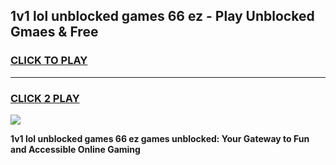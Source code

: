 
## 1v1 lol unblocked games 66 ez - Play Unblocked Gmaes & Free
<h3>
<a href="https://news.freeplayer.one?title=1v1_lol_unblocked_games_66_ez&ref=16F">CLICK TO PLAY</a></h3>
<hr>

<h3>
<a href="https://news.freeplayer.one?title=1v1_lol_unblocked_games_66_ez&ref=16F">CLICK 2 PLAY</a>
  
</h3>

<a href="https://news.freeplayer.one?title=1v1_lol_unblocked_games_66_ez&ref=16F/"><img src="https://clearcache.store/games.png"></a>


**1v1 lol unblocked games 66 ez games unblocked: Your Gateway to Fun and Accessible Online Gaming**
